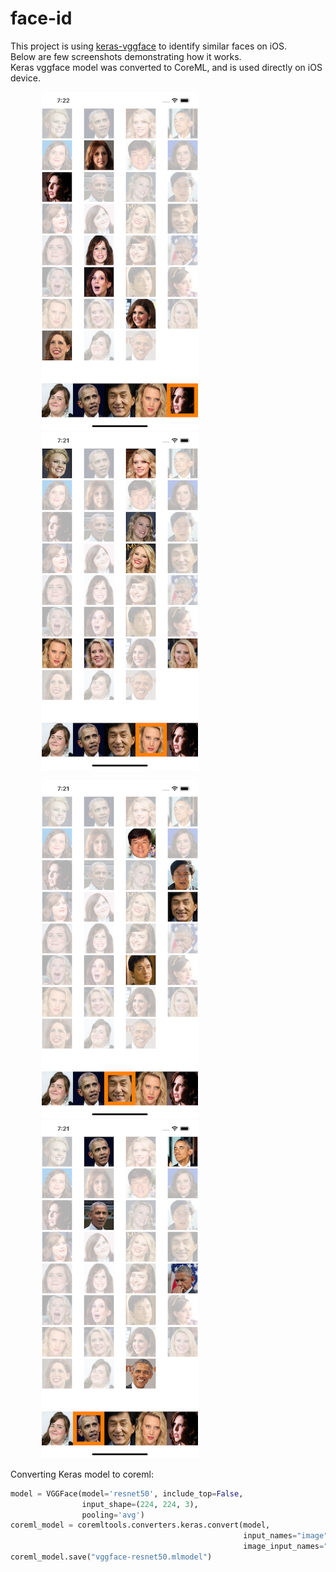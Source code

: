# face-id

This project is using [keras-vggface](https://github.com/rcmalli/keras-vggface) to identify similar faces on iOS.
<br/>
Below are few screenshots demonstrating how it works.
<br/>
Keras vggface model was converted to CoreML, and is used directly on iOS device.
<p float="center">
  <img src="https://raw.githubusercontent.com/pavel-zh/face-id/master/sample-screens/screen1.png" width="250" hspace="50"/>
  <img src="https://raw.githubusercontent.com/pavel-zh/face-id/master/sample-screens/screen2.png" width="250"  hspace="50"/> 
</p>
<p float="center">
  <img src="https://raw.githubusercontent.com/pavel-zh/face-id/master/sample-screens/screen3.png" width="250"  hspace="50"/>
  <img src="https://raw.githubusercontent.com/pavel-zh/face-id/master/sample-screens/screen4.png" width="250"  hspace="50"/> 
</p>


Converting Keras model to coreml:

```python
model = VGGFace(model='resnet50', include_top=False,
                input_shape=(224, 224, 3),
                pooling='avg')
coreml_model = coremltools.converters.keras.convert(model,
                                                    input_names="image",
                                                    image_input_names="image")
coreml_model.save("vggface-resnet50.mlmodel")
```
